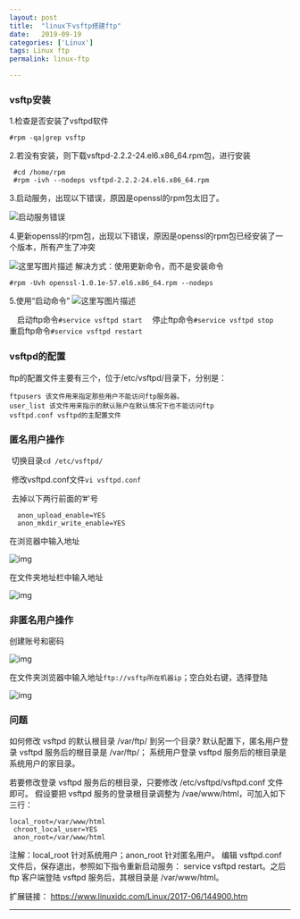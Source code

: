 ```yaml
---
layout: post
title:  "linux下vsftp搭建ftp"
date:   2019-09-19 
categories: ['Linux']
tags: Linux ftp
permalink: linux-ftp

---
```


### vsftp安装

1.检查是否安装了vsftpd软件

```
#rpm -qa|grep vsftp
```

2.若没有安装，则下载vsftpd-2.2.2-24.el6.x86_64.rpm包，进行安装

```
 #cd /home/rpm
 #rpm -ivh --nodeps vsftpd-2.2.2-24.el6.x86_64.rpm
```

3.启动服务，出现以下错误，原因是openssl的rpm包太旧了。

![启动服务错误](https://img-blog.csdn.net/20180604185820882?watermark/2/text/aHR0cHM6Ly9ibG9nLmNzZG4ubmV0L3N5MTA4NDQ2Mjk5Mw==/font/5a6L5L2T/fontsize/400/fill/I0JBQkFCMA==/dissolve/70)

4.更新openssl的rpm包，出现以下错误，原因是openssl的rpm包已经安装了一个版本，所有产生了冲突

![这里写图片描述](https://img-blog.csdn.net/2018060419042994?watermark/2/text/aHR0cHM6Ly9ibG9nLmNzZG4ubmV0L3N5MTA4NDQ2Mjk5Mw==/font/5a6L5L2T/fontsize/400/fill/I0JBQkFCMA==/dissolve/70)
解决方式：使用更新命令，而不是安装命令

 `#rpm -Uvh openssl-1.0.1e-57.el6.x86_64.rpm --nodeps`

5.使用“启动命令”
![这里写图片描述](https://img-blog.csdn.net/20180604191106571?watermark/2/text/aHR0cHM6Ly9ibG9nLmNzZG4ubmV0L3N5MTA4NDQ2Mjk5Mw==/font/5a6L5L2T/fontsize/400/fill/I0JBQkFCMA==/dissolve/70)

 启动ftp命令`#service vsftpd start`
 停止ftp命令`#service vsftpd stop`
 重启ftp命令`#service vsftpd restart`

### vsftpd的配置
ftp的配置文件主要有三个，位于/etc/vsftpd/目录下，分别是：

    ftpusers 该文件用来指定那些用户不能访问ftp服务器。
    user_list 该文件用来指示的默认账户在默认情况下也不能访问ftp
    vsftpd.conf vsftpd的主配置文件

### 匿名用户操作

​	切换目录`cd /etc/vsftpd/`

​	修改vsftpd.conf文件`vi vsftpd.conf`

​	去掉以下两行前面的’#'号

```
  anon_upload_enable=YES
  anon_mkdir_write_enable=YES
```

在浏览器中输入地址

![img](https://img-blog.csdn.net/20180604193551245?watermark/2/text/aHR0cHM6Ly9ibG9nLmNzZG4ubmV0L3N5MTA4NDQ2Mjk5Mw==/font/5a6L5L2T/fontsize/400/fill/I0JBQkFCMA==/dissolve/70)

在文件夹地址栏中输入地址

![img](https://img-blog.csdn.net/20180604193914771?watermark/2/text/aHR0cHM6Ly9ibG9nLmNzZG4ubmV0L3N5MTA4NDQ2Mjk5Mw==/font/5a6L5L2T/fontsize/400/fill/I0JBQkFCMA==/dissolve/70)

### 非匿名用户操作

创建账号和密码

![img](https://img-blog.csdn.net/20180604194751530?watermark/2/text/aHR0cHM6Ly9ibG9nLmNzZG4ubmV0L3N5MTA4NDQ2Mjk5Mw==/font/5a6L5L2T/fontsize/400/fill/I0JBQkFCMA==/dissolve/70)

在文件夹浏览器中输入地址`ftp://vsftp所在机器ip`；空白处右键，选择登陆

![img](https://img-blog.csdn.net/20180604195116441?watermark/2/text/aHR0cHM6Ly9ibG9nLmNzZG4ubmV0L3N5MTA4NDQ2Mjk5Mw==/font/5a6L5L2T/fontsize/400/fill/I0JBQkFCMA==/dissolve/70)

### 问题



如何修改 vsftpd 的默认根目录 /var/ftp/ 到另一个目录?
默认配置下，匿名用户登录 vsftpd 服务后的根目录是 /var/ftp/； 系统用户登录 vsftpd 服务后的根目录是系统用户的家目录。

若要修改登录 vsftpd 服务后的根目录，只要修改 /etc/vsftpd/vsftpd.conf 文件即可。 假设要把 vsftpd 服务的登录根目录调整为 /vae/www/html，可加入如下三行：

```shell
local_root=/var/www/html 
 chroot_local_user=YES 
 anon_root=/var/www/html
```

注解：local_root 针对系统用户；anon_root 针对匿名用户。 编辑 vsftpd.conf 文件后，保存退出，参照如下指令重新启动服务： service vsftpd restart。之后 ftp 客户端登陆 vsftpd 服务后，其根目录是 /var/www/html。

扩展链接：
https://www.linuxidc.com/Linux/2017-06/144900.htm


--------------------- 
